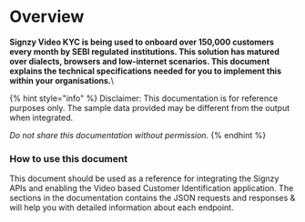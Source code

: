 # Overview

**Signzy Video KYC is being used to onboard over 150,000 customers every month by SEBI regulated institutions. This solution has matured over dialects, browsers and low-internet scenarios. This document explains the technical specifications needed for you to implement this within your organisations.**\


{% hint style="info" %}
Disclaimer: This documentation is for reference purposes only. The sample data provided may be different from the output when integrated.&#x20;

_Do not share this documentation without permission._
{% endhint %}

### How to use this document

This document should be used as a reference for integrating the Signzy APIs and enabling the Video based Customer Identification application. The sections in the documentation contains the JSON requests and responses & will help you with detailed information about each endpoint.
